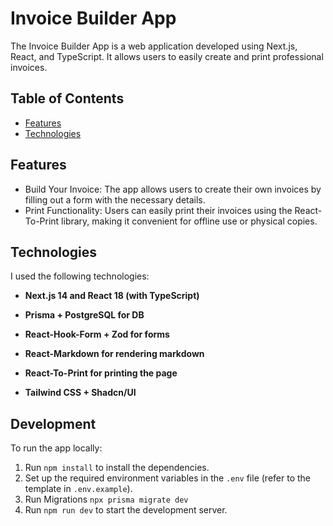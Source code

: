 # Invoice Builder App

The Invoice Builder App is a web application developed using Next.js, React, and TypeScript. It allows users to easily create and print professional invoices.

## Table of Contents

- [Features](#features)
- [Technologies](#technologies)

## Features

- Build Your Invoice: The app allows users to create their own invoices by filling out a form with the necessary details.
- Print Functionality: Users can easily print their invoices using the React-To-Print library, making it convenient for offline use or physical copies.

## Technologies

I used the following technologies:

- **Next.js 14 and React 18 (with TypeScript)**

- **Prisma + PostgreSQL for DB**

- **React-Hook-Form + Zod for forms**

- **React-Markdown for rendering markdown**

- **React-To-Print for printing the page**

- **Tailwind CSS + Shadcn/UI**

## Development

To run the app locally:

1. Run `npm install` to install the dependencies.
2. Set up the required environment variables in the `.env` file (refer to the template in `.env.example`).
3. Run Migrations `npx prisma migrate dev`
4. Run `npm run dev` to start the development server.
